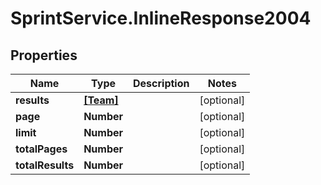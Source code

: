 # SprintService.InlineResponse2004

## Properties

Name | Type | Description | Notes
------------ | ------------- | ------------- | -------------
**results** | [**[Team]**](Team.md) |  | [optional] 
**page** | **Number** |  | [optional] 
**limit** | **Number** |  | [optional] 
**totalPages** | **Number** |  | [optional] 
**totalResults** | **Number** |  | [optional] 


